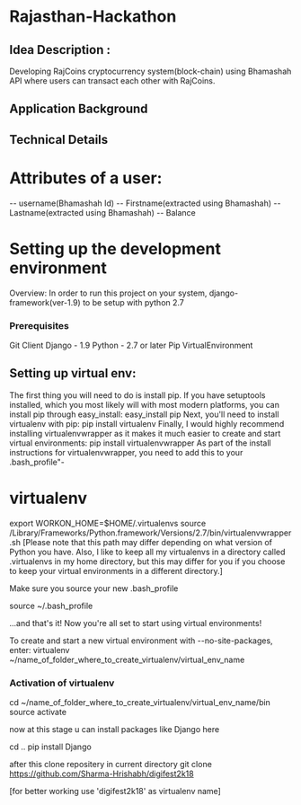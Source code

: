 # Rajasthan-Hackathon
## Idea Description :
Developing RajCoins cryptocurrency system(block-chain) using Bhamashah API where users can transact each other with RajCoins. 
## Application Background
## Technical Details
# Attributes of a user:
-- username(Bhamashah Id)
-- Firstname(extracted using Bhamashah)
-- Lastname(extracted using Bhamashah)
-- Balance

# Setting up the development environment
Overview:
In order to run this project on your system, django-framework(ver-1.9) to be setup with python 2.7 

### Prerequisites
Git Client
Django - 1.9
Python - 2.7 or later
Pip
VirtualEnvironment
## Setting up virtual env:
The first thing you will need to do is install pip. If you have setuptools installed, which you most likely will with most modern platforms, you can install pip through easy_install:
easy_install pip
Next, you'll need to install virtualenv with pip:
pip install virtualenv
Finally, I would highly recommend installing virtualenvwrapper as it makes it much easier to create and start virtual environments:
pip install virtualenvwrapper
As part of the install instructions for virtualenvwrapper, you need to add this to your .bash_profile"-
 # virtualenv
export WORKON_HOME=$HOME/.virtualenvs
source /Library/Frameworks/Python.framework/Versions/2.7/bin/virtualenvwrapper.sh
[Please note that this path may differ depending on what version of Python you have. 
Also, I like to keep all my virtualenvs in a directory called .virtualenvs in my home directory, 
but this may differ for you if you choose to keep your virtual environments in a different directory.]

Make sure you source your new .bash_profile

source ~/.bash_profile

...and that's it! Now you're all set to start using virtual environments!

To create and start a new virtual environment with --no-site-packages, enter:
virtualenv ~/name_of_folder_where_to_create_virtualenv/virtual_env_name

### Activation of virtualenv
cd ~/name_of_folder_where_to_create_virtualenv/virtual_env_name/bin
source activate


now at this stage u can install packages like Django here

cd ..
pip install Django

after this clone repositery in current directory
git clone https://github.com/Sharma-Hrishabh/digifest2k18

[for better working use 'digifest2k18' as virtualenv name]



 
